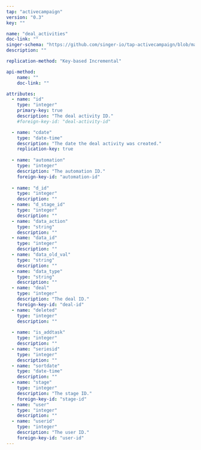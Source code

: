 ```yaml
---
tap: "activecampaign"
version: "0.3"
key: ""

name: "deal_activities"
doc-link: ""
singer-schema: "https://github.com/singer-io/tap-activecampaign/blob/master/tap_activecampaign/schemas/deal_activities.json"
description: ""

replication-method: "Key-based Incremental"

api-method:
    name: ""
    doc-link: ""

attributes:
  - name: "id"
    type: "integer"
    primary-key: true
    description: "The deal activity ID."
    #foreign-key-id: "deal-activity-id"

  - name: "cdate"
    type: "date-time"
    description: "The date the deal activity was created."
    replication-key: true
      
  - name: "automation"
    type: "integer"
    description: "The automation ID."
    foreign-key-id: "automation-id"
  
  - name: "d_id"
    type: "integer"
    description: ""
  - name: "d_stage_id"
    type: "integer"
    description: ""
  - name: "data_action"
    type: "string"
    description: ""
  - name: "data_id"
    type: "integer"
    description: ""
  - name: "data_old_val"
    type: "string"
    description: ""
  - name: "data_type"
    type: "string"
    description: ""
  - name: "deal"
    type: "integer"
    description: "The deal ID."
    foreign-key-id: "deal-id"
  - name: "deleted"
    type: "integer"
    description: ""
  
  - name: "is_addtask"
    type: "integer"
    description: ""
  - name: "seriesid"
    type: "integer"
    description: ""
  - name: "sortdate"
    type: "date-time"
    description: ""
  - name: "stage"
    type: "integer"
    description: "The stage ID."
    foreign-key-id: "stage-id"
  - name: "user"
    type: "integer"
    description: ""
  - name: "userid"
    type: "integer"
    description: "The user ID."
    foreign-key-id: "user-id"
---
```

